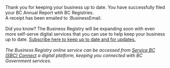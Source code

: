 Thank you for keeping your business up to date. You have successfully filed your BC Annual Report wtih BC Registries. <br> 
A receipt has been emailed to :BusinessEmail. <br><br>
Did you know? The Business Registry will be expanding soon with even more self-serve digital services that you can use to help keep your business up to date. [Subscribe here to keep up to date and for updates.](https://www2.gov.bc.ca/gov/content/employment-business/business/managing-a-business/permits-licences/news-updates/modernization)
<br>
<br>
_The Business Registry online service can be accessed from  [Service BC (SBC) Connect](www.bcregistry.gov.bc.ca) a digital platform, keeping you connected with BC Government services._
